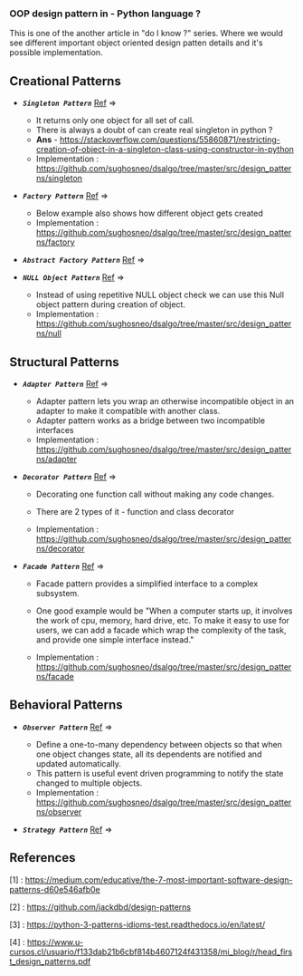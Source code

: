 ### OOP design pattern in - Python language ?

This is one of the another article in "do I know ?" series. Where we would see different important
object oriented design patten details and it's possible implementation.



Creational Patterns
-------------------------------------

- ***`Singleton Pattern`*** [Ref](https://www.geeksforgeeks.org/singleton-design-pattern/) =>
    
    - It returns only one object for all set of call. 
    - There is always a doubt of can create real singleton in python ?
    - **Ans** - https://stackoverflow.com/questions/55860871/restricting-creation-of-object-in-a-singleton-class-using-constructor-in-python 
    - Implementation : https://github.com/sughosneo/dsalgo/tree/master/src/design_patterns/singleton
    
- ***`Factory Pattern`*** [Ref](https://www.geeksforgeeks.org/design-patterns-set-2-factory-method/) =>
    
    - Below example also shows how different object gets created
    - Implementation : https://github.com/sughosneo/dsalgo/tree/master/src/design_patterns/factory

- ***`Abstract Factory Pattern`*** [Ref]() =>

- ***`NULL Object Pattern`*** [Ref](https://www.geeksforgeeks.org/null-object-design-pattern/) =>
    
    - Instead of using repetitive NULL object check we can use this Null object pattern during creation of object.      
    - Implementation : https://github.com/sughosneo/dsalgo/tree/master/src/design_patterns/null

Structural Patterns
-------------------------------------

- ***`Adapter Pattern`*** [Ref](https://www.geeksforgeeks.org/adapter-pattern/) =>
    
    - Adapter pattern lets you wrap an otherwise incompatible object in an adapter to make it compatible with another class.
    - Adapter pattern works as a bridge between two incompatible interfaces
    - Implementation : https://github.com/sughosneo/dsalgo/tree/master/src/design_patterns/adapter
    
- ***`Decorator Pattern`*** [Ref](https://www.geeksforgeeks.org/decorators-in-python/) =>
    
    - Decorating one function call without making any code changes.
    - There are 2 types of it - function and class decorator    
    
    - Implementation : https://github.com/sughosneo/dsalgo/tree/master/src/design_patterns/decorator

- ***`Facade Pattern`*** [Ref](https://sourcemaking.com/design_patterns/facade/python/1) =>
    - Facade pattern provides a simplified interface to a complex subsystem.
    - One good example would be "When a computer starts up, it involves the work of cpu, memory, 
        hard drive, etc. To make it easy to use for users, we can add a facade which wrap the complexity of the task, and provide one simple interface instead."
        
    - Implementation : https://github.com/sughosneo/dsalgo/tree/master/src/design_patterns/facade


Behavioral Patterns
-------------------------------------

- ***`Observer Pattern`*** [Ref](https://sourcemaking.com/design_patterns/observer/python/1) =>
    
    - Define a one-to-many dependency between objects so that when one object changes state, all its dependents are notified and updated automatically.
    - This pattern is useful event driven programming to notify the state changed to multiple objects.
    - Implementation : https://github.com/sughosneo/dsalgo/tree/master/src/design_patterns/observer

- ***`Strategy Pattern`*** [Ref]() =>
    

References 
-----------------------

[1] : https://medium.com/educative/the-7-most-important-software-design-patterns-d60e546afb0e

[2] : https://github.com/jackdbd/design-patterns

[3] : https://python-3-patterns-idioms-test.readthedocs.io/en/latest/ 

[4] : https://www.u-cursos.cl/usuario/f133dab21b6cbf814b4607124f431358/mi_blog/r/head_first_design_patterns.pdf

